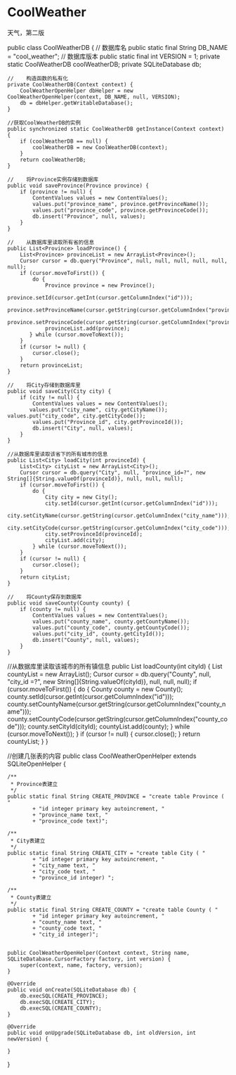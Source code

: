 # CoolWeather
天气，第二版

public class CoolWeatherDB {
    //    数据库名
    public static final String DB_NAME = "cool_weather";
    //    数据库版本
    public static final int VERSION = 1;
    private static CoolWeatherDB coolWeatherDB;
    private SQLiteDatabase db;

    //    构造函数的私有化
    private CoolWeatherDB(Context context) {
        CoolWeatherOpenHelper dbHelper = new CoolWeatherOpenHelper(context, DB_NAME, null, VERSION);
        db = dbHelper.getWritableDatabase();
    }

    //获取CoolWeatherDB的实例
    public synchronized static CoolWeatherDB getInstance(Context context) {
        if (coolWeatherDB == null) {
            coolWeatherDB = new CoolWeatherDB(context);
        }
        return coolWeatherDB;
    }

    //    将Province实例存储到数据库
    public void saveProvince(Province province) {
        if (province != null) {
            ContentValues values = new ContentValues();
            values.put("province_name", province.getProvinceName());
            values.put("province_code", province.getProvinceCode());
            db.insert("Province", null, values);
        }
    }

    //    从数据库里读取所有省的信息
    public List<Province> loadProvince() {
        List<Province> provinceList = new ArrayList<Province>();
        Cursor cursor = db.query("Province", null, null, null, null, null, null);
        if (cursor.moveToFirst()) {
            do {
                Province province = new Province();
                province.setId(cursor.getInt(cursor.getColumnIndex("id")));
                province.setProvinceName(cursor.getString(cursor.getColumnIndex("province_name")));
                province.setProvinceCode(cursor.getString(cursor.getColumnIndex("province_code")));
                provinceList.add(province);
           } while (cursor.moveToNext());
        }
        if (cursor != null) {
            cursor.close();
        }
        return provinceList;
    }

    //    将City存储到数据库里
    public void saveCity(City city) {
        if (city != null) {
            ContentValues values = new ContentValues();
           values.put("city_name", city.getCityName());            values.put("city_code", city.getCityCode());
            values.put("Province_id", city.getProvinceId());
            db.insert("City", null, values);
        }
    }

    //从数据库里读取该省下的所有城市的信息
    public List<City> loadCity(int provinceId) {
        List<City> cityList = new ArrayList<City>();
        Cursor cursor = db.query("City", null, "province_id=?", new String[]{String.valueOf(provinceId)}, null, null, null);
        if (cursor.moveToFirst()) {
            do {
                City city = new City();
                city.setId(cursor.getInt(cursor.getColumnIndex("id")));
                city.setCityName(cursor.getString(cursor.getColumnIndex("city_name")));
                city.setCityCode(cursor.getString(cursor.getColumnIndex("city_code")));
                city.setProvinceId(provinceId);
                cityList.add(city);
            } while (cursor.moveToNext());
        }
        if (cursor != null) {
            cursor.close();
        }
        return cityList;
    }

    //    将County保存到数据库
    public void saveCounty(County county) {
        if (county != null) {
            ContentValues values = new ContentValues();
            values.put("county_name", county.getCountyName());
            values.put("county_code", county.getCountyCode());
            values.put("city_id", county.getCityId());
            db.insert("County", null, values);
        }
    }

   //从数据库里读取该城市的所有镇信息
   public List<County> loadCounty(int cityId) {
        List<County> countyList = new ArrayList<County>();
        Cursor cursor = db.query("County", null, "city_id =?", new String[]{String.valueOf(cityId)}, null, null, null);
        if (cursor.moveToFirst()) {
            do {
                County county = new County();
                county.setId(cursor.getInt(cursor.getColumnIndex("id")));
                county.setCountyName(cursor.getString(cursor.getColumnIndex("county_name")));
                county.setCountyCode(cursor.getString(cursor.getColumnIndex("county_code")));
                county.setCityId(cityId);
                countyList.add(county);
            } while (cursor.moveToNext());
        }
        if (cursor != null) {
            cursor.close();
       }
        return countyList;
   }
}



//创建几张表的内容
public class CoolWeatherOpenHelper extends SQLiteOpenHelper {

    /**
     * Province表建立
     */
    public static final String CREATE_PROVINCE = "create table Province ( "
            + "id integer primary key autoincrement, "
            + "province_name text, "
            + "province_code text)";

    /**
     * City表建立
     */
    public static final String CREATE_CITY = "create table City ( "
            + "id integer primary key autoincrement, "
            + "city_name text, "
            + "city_code text, "
            + "province_id integer) ";

    /**
     * County表建立
     */
    public static final String CREATE_COUNTY = "create table County ( "
            + "id integer primary key autoincrement, "
            + "county_name text, "
            + "county_code text, "
            + "city_id integer)";


    public CoolWeatherOpenHelper(Context context, String name, SQLiteDatabase.CursorFactory factory, int version) {
        super(context, name, factory, version);
    }

    @Override
    public void onCreate(SQLiteDatabase db) {
        db.execSQL(CREATE_PROVINCE);
        db.execSQL(CREATE_CITY);
        db.execSQL(CREATE_COUNTY);
    }

    @Override
    public void onUpgrade(SQLiteDatabase db, int oldVersion, int newVersion) {

    }
}
